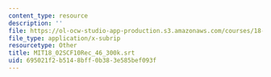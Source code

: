 ```yaml
---
content_type: resource
description: ''
file: https://ol-ocw-studio-app-production.s3.amazonaws.com/courses/18-02sc-multivariable-calculus-fall-2010/695021f2b5148bff0b383e585bef093f_MIT18_02SCF10Rec_46_300k.srt
file_type: application/x-subrip
resourcetype: Other
title: MIT18_02SCF10Rec_46_300k.srt
uid: 695021f2-b514-8bff-0b38-3e585bef093f
---
```

